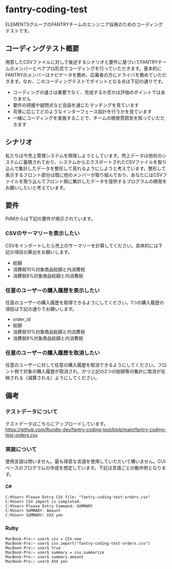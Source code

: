 # fantry-coding-test  
ELEMENTSグループのFANTRYチームのエンジニア採用のためのコーディングテストです。  
## コーディングテスト概要  
用意したCSVファイルに対して後述するシナリオと要件に基づいてFANTRYチームのメンバーとペアプロ形式でコーディングを行っていただきます。基本的にFANTRYのメンバーはナビゲータを務め、応募者の方にドライバを務めていただきます。なお、このコーディングテストでポイントとなる点は下記の通りです。  

- コーディングの速さは重要でなく、完成するか否かは評価のポイントではありません
- 要件の把握や疑問点など会話を通じたマッチングを見ています
- 背景に応じてどのようなインターフェース設計を行うかを見ています
- 一緒にコーディングを実施することで、チームの開発雰囲気を知っていただきます

## シナリオ  
私たちは今売上管理システムを開発しようとしています。売上データは他社のシステムに蓄積されており、システムからエクスポートされたCSVファイルを取り込んで集計したデータを整形して見れるようにしようと考えています。整形して表示するフロント部分は既に他のメンバーが取り組んでおり、あなたにはCSVファイルを取り込んでフロント側に集計したデータを提供するプログラムの開発をお願いしたいと考えています。  

## 要件  
PdMからは下記の要件が掲示されています。  

### CSVのサーマリーを表示したい
CSVをインポートしたら売上のサーマリーを計算してください。具体的には下記の項目の算出をお願いします。

- 総額
- 消費税10%対象商品総額と内消費税
- 消費税8%対象商品総額と内消費税

### 任意のユーザーの購入履歴を表示したい
任意のユーザーの購入履歴を取得できるようにしてください。1つの購入履歴の項目は下記の通りでお願いします。

- order_id
- 総額
- 消費税10%対象商品総額と内消費税
- 消費税8%対象商品総額と内消費税

### 任意のユーザーの購入履歴を取消したい  
任意のユーザーに対して任意の購入履歴を取消できるようにしてください。フロント側で対象の購入履歴が取消され、かつ上記の2つの総額等の集計に取消が反映される（減算される）ようにしてください。

## 備考  
### テストデータについて  
テストデータはこちらにアップロードしています。  
https://github.com/Rundle-dev/fantry-coding-test/blob/main/fantry-coding-test-orders.csv  

### 実装について  
使用言語は問いません。最も得意な言語を使用していただいて構いません。CUIベースのプログラムの作成を想定しています。下記は言語ごとの動作例となります。  

#### C#
```
C:¥User> Please Entry CSV file: "fantry-coding-test-orders.csv"
C:¥User> CSV import is completed.
C:¥User> Please Entry Command: SUMMARY
C:¥User> SUMMARY: Amount
C:¥User> SUMMARY: XXX yen
```

### Ruby
```
MacBook-Pro:~ user$ csv = CSV.new
MacBook-Pro:~ user$ csv.import("fantry-coding-test-orders.csv")
MacBook-Pro:~ user$ true
MacBook-Pro:~ user$ summary = csv.summarize
MacBook-Pro:~ user$ summary.amount
MacBook-Pro:~ user$ XXX yen
```
